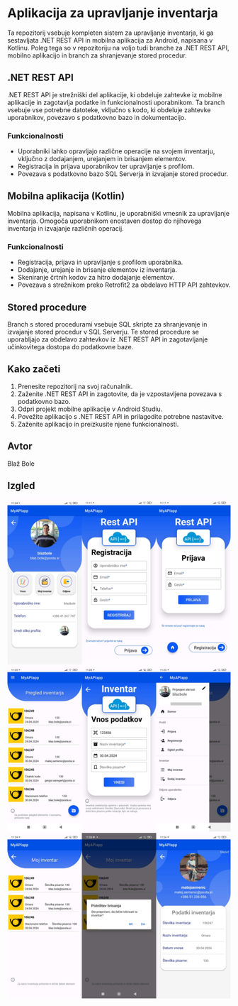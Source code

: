 # Aplikacija za upravljanje inventarja

Ta repozitorij vsebuje kompleten sistem za upravljanje inventarja, ki ga sestavljata .NET REST API in mobilna aplikacija za Android, napisana v Kotlinu. Poleg tega so v repozitoriju na voljo tudi branche za .NET REST API, mobilno aplikacijo in branch za shranjevanje stored procedur.

## .NET REST API

.NET REST API je strežniški del aplikacije, ki obdeluje zahtevke iz mobilne aplikacije in zagotavlja podatke in funkcionalnosti uporabnikom. Ta branch vsebuje vse potrebne datoteke, vključno s kodo, ki obdeluje zahtevke uporabnikov, povezavo s podatkovno bazo in dokumentacijo.

### Funkcionalnosti
- Uporabniki lahko opravljajo različne operacije na svojem inventarju, vključno z dodajanjem, urejanjem in brisanjem elementov.
- Registracija in prijava uporabnikov ter upravljanje s profilom.
- Povezava s podatkovno bazo SQL Serverja in izvajanje stored procedur.

## Mobilna aplikacija (Kotlin)

Mobilna aplikacija, napisana v Kotlinu, je uporabniški vmesnik za upravljanje inventarja. Omogoča uporabnikom enostaven dostop do njihovega inventarja in izvajanje različnih operacij.

### Funkcionalnosti
- Registracija, prijava in upravljanje s profilom uporabnika.
- Dodajanje, urejanje in brisanje elementov iz inventarja.
- Skeniranje črtnih kodov za hitro dodajanje elementov.
- Povezava s strežnikom preko Retrofit2 za obdelavo HTTP API zahtevkov.

## Stored procedure

Branch s stored procedurami vsebuje SQL skripte za shranjevanje in izvajanje stored procedur v SQL Serverju. Te stored procedure se uporabljajo za obdelavo zahtevkov iz .NET REST API in zagotavljanje učinkovitega dostopa do podatkovne baze.

## Kako začeti

1. Prenesite repozitorij na svoj računalnik.
2. Zaženite .NET REST API in zagotovite, da je vzpostavljena povezava s podatkovno bazo.
3. Odpri projekt mobilne aplikacije v Android Studiu.
4. Povežite aplikacijo s .NET REST API in prilagodite potrebne nastavitve.
5. Zaženite aplikacijo in preizkusite njene funkcionalnosti.

## Avtor

Blaž Bole

## Izgled

![Image](image1.png)
![Image](image2.png)
![Image](image3.png)

